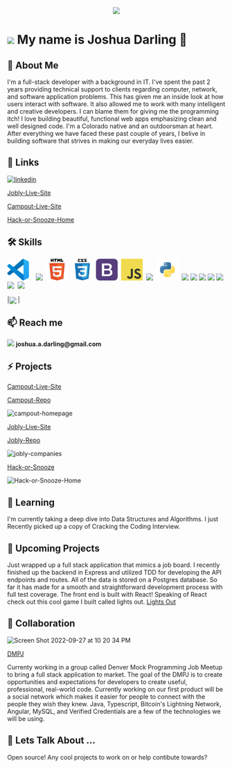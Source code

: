 <div id="header" align="center">
  <img src="https://media.giphy.com/media/KzJkzjggfGN5Py6nkT/giphy.gif" width="100"/>
 </div>

# <img src="https://media.giphy.com/media/WSBeyxvC1jH496xQGA/giphy.gif" width="100"/> My name is Joshua Darling 👋


## 🚀 About Me
I'm a full-stack developer with a background in IT. I've spent the past 2 years providing technical support to clients regarding computer, network, and software application problems. This has given me an inside look at how users interact with software. It also allowed me to work with many intelligent and creative developers. I can blame them for giving me the programming itch! I love building beautiful, functional web apps emphasizing clean and well designed code. I'm a Colorado native and an outdoorsman at heart. After everything we have faced these past couple of years, I belive in building software that strives in making our everyday lives easier.
## 🔗 Links

[![linkedin](https://img.shields.io/badge/linkedin-0A66C2?style=for-the-badge&logo=linkedin&logoColor=white)](https://www.linkedin.com/in/josh-darling-dev/)

[Jobly-Live-Site](http://joshdev-jobly.surge.sh/)

[Campout-Live-Site](https://campout-webapp.herokuapp.com/)

[Hack-or-Snooze-Home](https://user-images.githubusercontent.com/28359915/206889477-8b8b3477-1b9d-40e0-a1ec-d2f36859fd22.png)





## 🛠 Skills

<div>
  <img width=50px src="https://raw.githubusercontent.com/github/explore/80688e429a7d4ef2fca1e82350fe8e3517d3494d/topics/visual-studio-code/visual-studio-code.png">&nbsp;&nbsp;&nbsp;
  <img width=50px src="https://upload.wikimedia.org/wikipedia/commons/thumb/1/1d/PyCharm_Icon.svg/512px-PyCharm_Icon.svg.png">&nbsp;
  <img width=50px src="https://raw.githubusercontent.com/github/explore/80688e429a7d4ef2fca1e82350fe8e3517d3494d/topics/html/html.png">&nbsp;
  <img width=50px src="https://raw.githubusercontent.com/github/explore/80688e429a7d4ef2fca1e82350fe8e3517d3494d/topics/css/css.png">&nbsp;
  <img width=50px src="https://raw.githubusercontent.com/github/explore/80688e429a7d4ef2fca1e82350fe8e3517d3494d/topics/bootstrap/bootstrap.png">&nbsp;
  <img width=50px src="https://raw.githubusercontent.com/github/explore/80688e429a7d4ef2fca1e82350fe8e3517d3494d/topics/javascript/javascript.png">&nbsp;
  <img width=50px src="https://seeklogo.com/images/N/nodejs-logo-FBE122E377-seeklogo.com.png">&nbsp;
  <img width=50px src="https://raw.githubusercontent.com/github/explore/80688e429a7d4ef2fca1e82350fe8e3517d3494d/topics/python/python.png">&nbsp;
  <img width=50px src="https://skills.thijs.gg/icons?i=git&theme=dark">
  <img width=50px src="https://skills.thijs.gg/icons?i=jquery&theme=dark">
  <img width=50px src="https://skills.thijs.gg/icons?i=react&theme=dark">
  <img width=50px src="https://skills.thijs.gg/icons?i=ts&theme=dark">
  <img width=50px src="https://skills.thijs.gg/icons?i=postgres&theme=dark">
  <img width=50px src="https://upload.wikimedia.org/wikipedia/commons/thumb/5/5f/Windows_logo_-_2012.svg/2048px-Windows_logo_-_2012.svg.png">&nbsp;
  <img width=50px src="https://cdn-icons-png.flaticon.com/512/518/518713.png">&nbsp;


  
  |<a href="https://github.com/anuraghazra/github-readme-stats"><img align="center" src="https://github-readme-stats.vercel.app/api/top-langs/?username=jdarling96&theme=github_dark&layout=compact&hide_border=true" /></a> |
</div>
 
 
 
 
 
 ## 📫 Reach me 
 <div id="header" align="start">
   <img src="https://media.giphy.com/media/S73Tp2ChbyC7dI0w6R/giphy.gif" width="100"/>
  <b>joshua.a.darling@gmail.com</b>
   </div>
 
 ## :zap: Projects
 
 [Campout-Live-Site](https://campout-webapp.herokuapp.com/)
 
 [Campout-Repo](https://github.com/jdarling96/Campout-capstone-1)
 
 ![campout-homepage](https://user-images.githubusercontent.com/28359915/187589988-d3b5169b-2eb7-42a4-88b4-2f1404487161.png)
 
  [Jobly-Live-Site](http://joshdev-jobly.surge.sh/)
  
  [Jobly-Repo](https://github.com/jdarling96/Jobly-v2)
 
 ![jobly-companies](https://user-images.githubusercontent.com/28359915/206633302-abe7bac3-824b-4f59-958a-7e3c5e9a4728.png)

  [Hack-or-Snooze](https://github.com/jdarling96/Hack-or-Snooze)
 
 ![Hack-or-Snooze-Home](https://user-images.githubusercontent.com/28359915/206889477-8b8b3477-1b9d-40e0-a1ec-d2f36859fd22.png)
 

   
 ## 🌱 Learning
 
 I'm currently taking a deep dive into Data Structures and Algorithms. I just Recently picked up a copy of Cracking the Coding Interview.  

## 🔭 Upcoming Projects

 Just wrapped up a full stack application that mimics a job board. I recently finished up the backend in Express and utilized TDD for developing the API endpoints and routes. All of the data is stored on a Postgres database. So far it has made for a smooth and straightforward development process with full test coverage. The front end is built with React! Speaking of React check out this cool game I built called lights out.
 [Lights Out](https://github.com/jdarling96/Lights-Out)
 
## 👯 Collaboration

  <img width="432" alt="Screen Shot 2022-09-27 at 10 20 34 PM" src="https://user-images.githubusercontent.com/28359915/192686888-f7566047-7048-4408-a292-10f38c1c5ccd.png">
  
  [DMPJ](https://www.meetup.com/denver-mock-programming-job-meetup/)
  
  Currenty working in a group called Denver Mock Programming Job Meetup to bring a full stack application to market. The goal of the DMPJ is to create opportunities and expectations for developers to create useful, professional, real-world code. Currently working on our first product will be a social network which makes it easier for people to connect with the people they wish they knew. Java, Typescript, Bitcoin's Lightning Network, Angular, MySQL, and Verified Credentials are a few of the technologies we will be using.
  
## 💬 Lets Talk About ...
Open source! Any cool projects to work on or help contibute towards?  
 


<!--
**jdarling96/jdarling96** is a ✨ _special_ ✨ repository because its `README.md` (this file) appears on your GitHub profile.

Here are some ideas to get you started:

- 🔭 I’m currently working on ...
- 🌱 I’m currently learning ...
- 👯 I’m looking to collaborate on ...
- 🤔 I’m looking for help with ...
- 💬 Ask me about ...
- 📫 How to reach me: ...
- 😄 Pronouns: ...
- ⚡ Fun fact: ...
-->
